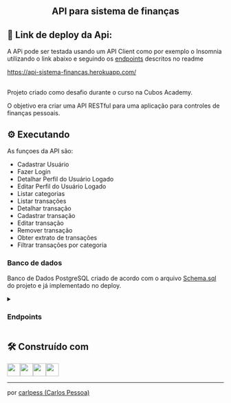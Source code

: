 <h2 align="center">
 API para sistema de finanças
</h2>

## 🔗 Link de deploy da Api:
A APi pode ser testada usando um API Client como por exemplo o Insomnia utilizando o link abaixo e seguindo os [endpoints](https://github.com/carlpess/api-sistema-financas/edit/master/README.md#endpoints) descritos no readme

https://api-sistema-financas.herokuapp.com/
## 
Projeto criado como desafio durante o curso na Cubos Academy.

O objetivo era criar uma API RESTful para uma aplicação para controles de finanças pessoais.
## ⚙️  Executando

As funçoes da API são:
  - Cadastrar Usuário
  - Fazer Login
  - Detalhar Perfil do Usuário Logado
  - Editar Perfil do Usuário Logado
  - Listar categorias
  - Listar transações
  - Detalhar transação
  - Cadastrar transação
  - Editar transação
  - Remover transação
  - Obter extrato de transações
  - Filtrar transações por categoria

### **Banco de dados**

Banco de Dados PostgreSQL criado de acordo com o arquivo [Schema.sql](https://github.com/carlpess/api-sistema-financas/blob/master/src/schema.sql) do projeto e já implementado no deploy.

  <details><summary><h3>Endpoints</h3></summary>
  
  ### **Cadastrar usuário**

#### `POST` `/usuario`

Essa é a rota que será utilizada para cadastrar um novo usuario no sistema.

- **Requisição**  
    Sem parâmetros de rota ou de query.  
    O corpo (body) deverá possuir um objeto com as seguintes propriedades (respeitando estes nomes):

  - nome
  - email
  - senha
  
**Resposta**  
    Em caso de **sucesso**, será enviado no corpo (body) da resposta o conteúdo do usuário cadastrado, incluindo seu respectivo `id` e excluindo a senha criptografada.
    Em caso de **falha na validação**, a resposta será com **_status code_** apropriado, e em seu corpo (body) possuirá um objeto com uma propriedade **mensagem** que contém como valor um texto explicando o motivo da falha.
    
#### **Exemplo de requisição**

```javascript
// POST /usuario
{
    "nome": "José",
    "email": "jose@email.com",
    "senha": "123456"
}
```

#### **Exemplos de resposta**

```javascript
{
    "id": 1,
    "nome": "José",
    "email": "jose@email.com"
}
```

### **Login do usuário**

#### `POST` `/login`

Essa é a rota que permite o usuario cadastrado realizar o login no sistema.

- **Requisição**  
    Sem parâmetros de rota ou de query.  
    O corpo (body) deverá possuir um objeto com as seguintes propriedades (respeitando estes nomes):

  - email
  - senha

- **Resposta**  
    Em caso de **sucesso**, será enviado no corpo (body) da resposta um objeto com a propriedade **token** que como valor terá o token de autenticação gerado e uma propriedade **usuario** que possui as informações do usuário autenticado, exceto a senha do usuário.  
    Em caso de **falha na validação**, a resposta será com **_status code_** apropriado, e em seu corpo (body) possuirá um objeto com uma propriedade **mensagem** que contém como valor um texto explicando o motivo da falha.

#### **Exemplo de requisição**

```javascript
// POST /login
{
    "email": "jose@email.com",
    "senha": "123456"
}
```

#### **Exemplos de resposta**

```javascript
{
    "usuario": {
        "id": 1,
        "nome": "José",
        "email": "jose@email.com"
    },
    "token": "eyJhbGciOiJIUzI1NiIsInR5cCI6IkpXVCJ9.eyJpZCI6MiwiaWF0IjoxNjIzMjQ5NjIxLCJleHAiOjE2MjMyNzg0MjF9.KLR9t7m_JQJfpuRv9_8H2-XJ92TSjKhGPxJXVfX6wBI"
}
```

Todas as funcionalidades (endpoints) a seguir, a partir desse ponto, irão exigir o token de autenticação do usuário logado, recebendo no header com o formato Bearer Token. Portanto, em cada funcionalidade será validado o token informado

### **Detalhar usuário**

#### `GET` `/usuario`

Essa é a rota que será chamada quando o usuario quiser obter os dados do seu próprio perfil.  

- **Requisição**  
    Sem parâmetros de rota ou de query.  
    Não deverá possuir conteúdo no corpo da requisição.

- **Resposta**  
    Em caso de **sucesso**, será enviado no corpo (body) da resposta um objeto que representa o usuário encontrado, com todas as suas propriedades (exceto a senha), conforme exemplo abaixo.
    Em caso de **falha na validação**, a resposta será com **_status code_** apropriado, e em seu corpo (body) possuirá um objeto com uma propriedade **mensagem** que contém como valor um texto explicando o motivo da falha.
  
#### **Exemplo de requisição**

```javascript
// GET /usuario
// Sem conteúdo no corpo (body) da requisição
```

#### **Exemplos de resposta**

```javascript
{
    "id": 1,
    "nome": "José",
    "email": "jose@email.com"
}
```

### **Atualizar usuário**

#### `PATCH` `/usuario`

Essa é a rota que será chamada quando o usuário quiser realizar alterações no seu próprio usuário.  

- **Requisição**  
    Sem parâmetros de rota ou de query.  
    O corpo (body) deverá possuir um objeto com as seguintes propriedades (respeitando estes nomes):

  - nome
  - email
  - senha

  Em caso de **sucesso**, não será enviado conteúdo no corpo (body) da resposta.
  Em caso de **falha na validação**, a resposta será com **_status code_** apropriado, e em seu corpo (body) possuirá um objeto com uma propriedade **mensagem** que contém como valor um texto explicando o motivo da falha.
  
  #### **Exemplo de requisição**

```javascript
// PATCH /usuario
{
    "nome": "José de Abreu",
    "email": "jose_abreu@email.com",
    "senha": "j4321"
}
```

#### **Exemplos de resposta**

```javascript
// Sem conteúdo no corpo (body) da resposta
```
### **Listar categorias**

#### `GET` `/categoria`

Essa é a rota que será chamada quando o usuario logado quiser listar todas as categorias cadastradas.

- **Requisição**  
    Sem parâmetros de rota ou de query.  
    Não deverá possuir conteúdo no corpo (body) da requisição
    
- **Resposta**  
    Em caso de **sucesso**, o corpo (body) da resposta virá um array dos objetos (categorias) encontrados.
    Em caso de **falha na validação**, a resposta será com **_status code_** apropriado, e em seu corpo (body) possuirá um objeto com uma propriedade **mensagem** que contém como valor um texto explicando o motivo da falha.
    
    #### **Exemplo de requisição**

```javascript
// GET /categoria
// Sem conteúdo no corpo (body) da requisição
```

#### **Exemplos de resposta**

```javascript
[
    {
        id: 1,
        descricao: "Roupas",
    },
    {
        id: 2,
        descricao: "Mercado",
    },
]
```
### **Listar transações do usuário logado**

#### `GET` `/transacao`

Essa é a rota que será chamada quando o usuario logado quiser listar todas as suas transações cadastradas.
Serão retornadas **apenas** transações associadas ao usuário logado.

- **Requisição**  
    Sem parâmetros de rota ou de query.  
    Não deverá possuir conteúdo no corpo (body) da requisição.
    
- **Resposta**  
    Em caso de **sucesso**, será enviado no corpo (body) da resposta um array dos objetos (transações) encontrados.
    Em caso de **falha na validação**, a resposta será com **_status code_** apropriado, e em seu corpo (body) possuirá um objeto com uma propriedade **mensagem** que contém como valor um texto explicando o motivo da falha.
    
 #### **Exemplo de requisição**

```javascript
// GET /transacao
// Sem conteúdo no corpo (body) da requisição
```

#### **Exemplos de resposta**

```javascript
[
    {
        id: 1,
        tipo: "saida",
        descricao: "Sapato amarelo",
        valor: 15800,
        data: "2022-03-23T15:35:00.000Z",
        usuario_id: 5,
        categoria_id: 4,
        categoria_nome: "Roupas",
    },
    {
        id: 3,
        tipo: "entrada",
        descricao: "Salário",
        valor: 300000,
        data: "2022-03-24T15:30:00.000Z",
        usuario_id: 5,
        categoria_id: 6,
        categoria_nome: "Salários",
    },
]
```
### **Listar transações do usuário logado**

### **Detalhar uma transação do usuário logado**

#### `GET` `/transacao/:id`

Essa é a rota que será chamada quando o usuario logado quiser obter uma das suas transações cadastradas.

- **Requisição**  
    Deverá ser enviado o ID da transação no parâmetro de rota do endpoint.  
    O corpo (body) da requisição não deverá possuir nenhum conteúdo.

- **Resposta**  
     Em caso de **sucesso**, será enviado no corpo (body) da resposta um objeto que representa a transação encontrada, com todas as suas propriedades, conforme exemplo abaixo.
     Em caso de **falha na validação**, a resposta será com **_status code_** apropriado, e em seu corpo (body) possuirá um objeto com uma propriedade **mensagem** que contém como valor um texto explicando o motivo da falha.
     
#### **Exemplo de requisição**

```javascript
// GET /transacao/2
// Sem conteúdo no corpo (body) da requisição
```

#### **Exemplos de resposta**

```javascript
{
    "id": 2,
    "tipo": "entrada",
    "descricao": "Salário",
    "valor": 300000,
    "data": "2022-03-24T15:30:00.000Z",
    "usuario_id": 5,
    "categoria_id": 6,
    "categoria_nome": "Salários",
}
```
### **Cadastrar transação para o usuário logado**

#### `POST` `/transacao`

Essa é a rota que será utilizada para cadastrar uma transação associada ao usuário logado. 

- **Requisição**  
    Sem parâmetros de rota ou de query.  
    O corpo (body) da requisição deverá possuir um objeto com as seguintes propriedades (respeitando estes nomes):

  - descricao
  - valor
  - data
  - categoria_id
  - tipo (campo que será informado se a transação corresponde a uma saída ou entrada de valores).
  
- **Resposta**
    Em caso de **sucesso**, será enviado no corpo (body) da resposta as informações da transação cadastrada, incluindo seu respectivo `id`.
    Em caso de **falha na validação**, a resposta será com **_status code_** apropriado, e em seu corpo (body) possuirá um objeto com uma propriedade **mensagem** que contém como valor um texto explicando o motivo da falha.
    
 #### **Exemplo de requisição**

```javascript
// POST /transacao
{
    "tipo": "entrada",
    "descricao": "Salário",
    "valor": 300000,
    "data": "2022-03-24T15:30:00.000Z",
    "categoria_id": 6
}
```

#### **Exemplos de resposta**

```javascript
{
    "id": 3,
    "tipo": "entrada",
    "descricao": "Salário",
    "valor": 300000,
    "data": "2022-03-24T15:30:00.000Z",
    "usuario_id": 5,
    "categoria_id": 6,
    "categoria_nome": "Salários",
}
```

### **Atualizar transação do usuário logado**

#### `PUT` `/transacao/:id`

Essa é a rota que será chamada quando o usuario logado quiser atualizar uma das suas transações cadastradas. 

- **Requisição**  
    Deverá ser enviado o ID da transação no parâmetro de rota do endpoint.  
    O corpo (body) da requisição deverá possuir um objeto com as seguintes propriedades (respeitando estes nomes):
      - descricao
      - valor
      - data
      - categoria_id
      - tipo (campo que será informado se a transação corresponde a uma saída ou entrada de valores)
- **Resposta**  
    Em caso de **sucesso**, não dserá enviado conteúdo no corpo (body) da resposta.
    Em caso de **falha na validação**, a resposta será com **_status code_** apropriado, e em seu corpo (body) possuirá um objeto com uma propriedade **mensagem** que contém como valor um texto explicando o motivo da falha.
    
#### **Exemplo de requisição**

```javascript
// PUT /transacao/2
{
 "descricao": "Sapato amarelo",
 "valor": 15800,
 "data": "2022-03-23 12:35:00",
 "categoria_id": 4,
 "tipo": "saida"
}
```

#### **Exemplos de resposta**

```javascript
// Sem conteúdo no corpo (body) da resposta
```

### **Excluir transação do usuário logado**

#### `DELETE` `/transacao/:id`

Essa é a rota que será chamada quando o usuario logado quiser excluir uma das suas transações cadastradas.
- **Requisição**  
    Deverá ser enviado o ID da transação no parâmetro de rota do endpoint.  
    O corpo (body) da requisição não deverá possuir nenhum conteúdo.
    
- **Resposta**  
    Em caso de **sucesso**, não dserá enviado conteúdo no corpo (body) da resposta.
    Em caso de **falha na validação**, a resposta será com **_status code_** apropriado, e em seu corpo (body) possuirá um objeto com uma propriedade **mensagem** que contém como valor um texto explicando o motivo da falha.
    
#### **Exemplo de requisição**

```javascript
// DELETE /transacao/2
// Sem conteúdo no corpo (body) da requisição
```

#### **Exemplos de resposta**

```javascript
// Sem conteúdo no corpo (body) da resposta
```
### **Obter extrato de transações**

#### `GET` `/transacao/extrato`

Essa é a rota que será chamada quando o usuario logado quiser obter o extrato de todas as suas transações cadastradas.

- **Requisição**  
    Sem parâmetros de rota ou de query.  
    O corpo (body) da requisição não deverá possuir nenhum conteúdo.

- **Resposta**  
    Em caso de **sucesso**, será enviado no corpo (body) da resposta um objeto contendo a soma de todas as transações do tipo `entrada` e a soma de todas as transações do tipo `saida`.
    Em caso de **falha na validação**, a resposta será com **_status code_** apropriado, e em seu corpo (body) possuirá um objeto com uma propriedade **mensagem** que contém como valor um texto explicando o motivo da falha.
    
    #### **Exemplo de requisição**

```javascript
// GET /transacao/extrato
// Sem conteúdo no corpo (body) da requisição
```

#### **Exemplos de resposta**

```javascript
{
 "entrada": 300000,
 "saida": 15800
}
```
  </details>
  
  ## 🛠️  Construído com
  <img height=30 src="https://img.shields.io/badge/JavaScript-F7DF1E?style=for-the-badge&logo=javascript&logoColor=black"><img height=30 src="https://img.shields.io/badge/Node.js-43853D?style=for-the-badge&logo=node.js&logoColor=white"><img height=30 src="https://img.shields.io/badge/Express.js-404D59?style=for-the-badge"><img height=30 src="https://img.shields.io/badge/PostgreSQL-316192?style=for-the-badge&logo=postgresql&logoColor=white">
 
---
por [carlpess (Carlos Pessoa)](https://github.com/carlpess)
  
  
